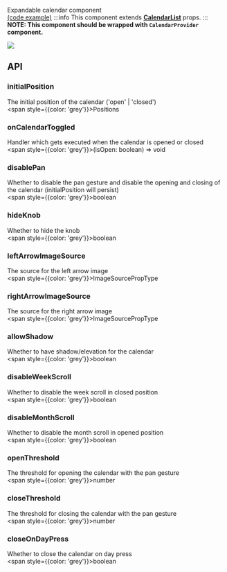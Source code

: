 Expandable calendar component  
[(code example)](https://github.com/wix/react-native-calendars/blob/master/example/src/screens/expandableCalendarScreen.tsx)
:::info
This component extends **[CalendarList](https://github.com/wix/react-native-calendars/blob/master/src/calendar-list/index.tsx)** props.
:::
**NOTE: This component should be wrapped with `CalendarProvider` component.**

<div style={{display: 'flex', flexDirection: 'row', overflowX: 'auto', maxHeight: '500px', alignItems: 'center'}}><img style={{maxHeight: '420px'}} src={'https://github.com/wix/react-native-calendars/blob/master/demo/assets/expandable-calendar.gif?raw=true'}/>

</div>

## API

### initialPosition

The initial position of the calendar ('open' | 'closed')  
<span style={{color: 'grey'}}>Positions</span>

### onCalendarToggled

Handler which gets executed when the calendar is opened or closed  
<span style={{color: 'grey'}}>(isOpen: boolean) => void</span>

### disablePan

Whether to disable the pan gesture and disable the opening and closing of the calendar (initialPosition will persist)  
<span style={{color: 'grey'}}>boolean</span>

### hideKnob

Whether to hide the knob  
<span style={{color: 'grey'}}>boolean</span>

### leftArrowImageSource

The source for the left arrow image  
<span style={{color: 'grey'}}>ImageSourcePropType</span>

### rightArrowImageSource

The source for the right arrow image  
<span style={{color: 'grey'}}>ImageSourcePropType</span>

### allowShadow

Whether to have shadow/elevation for the calendar  
<span style={{color: 'grey'}}>boolean</span>

### disableWeekScroll

Whether to disable the week scroll in closed position  
<span style={{color: 'grey'}}>boolean</span>

### disableMonthScroll

Whether to disable the month scroll in opened position  
<span style={{color: 'grey'}}>boolean</span>

### openThreshold

The threshold for opening the calendar with the pan gesture  
<span style={{color: 'grey'}}>number</span>

### closeThreshold

The threshold for closing the calendar with the pan gesture  
<span style={{color: 'grey'}}>number</span>

### closeOnDayPress

Whether to close the calendar on day press  
<span style={{color: 'grey'}}>boolean</span>

